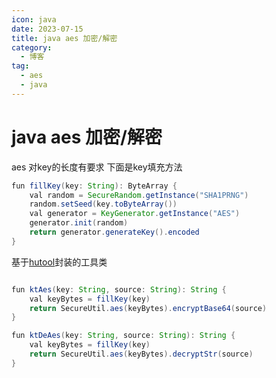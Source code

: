 ```yaml
---
icon: java
date: 2023-07-15
title: java aes 加密/解密
category:
  - 博客
tag:
  - aes
  - java
---
```


# java aes 加密/解密

<!-- more -->


aes 对key的长度有要求 下面是key填充方法

```java
fun fillKey(key: String): ByteArray {
    val random = SecureRandom.getInstance("SHA1PRNG")
    random.setSeed(key.toByteArray())
    val generator = KeyGenerator.getInstance("AES")
    generator.init(random)
    return generator.generateKey().encoded
}

```

基于[hutool](https://hutool.cn/docs/#/)封装的工具类 


```java

fun ktAes(key: String, source: String): String {
    val keyBytes = fillKey(key)
    return SecureUtil.aes(keyBytes).encryptBase64(source)
}

fun ktDeAes(key: String, source: String): String {
    val keyBytes = fillKey(key)
    return SecureUtil.aes(keyBytes).decryptStr(source)
}
```
